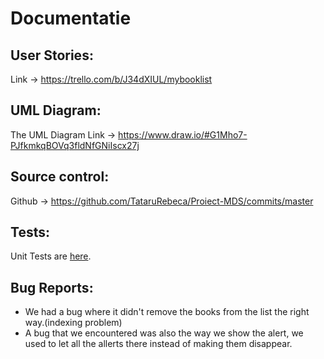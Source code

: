 
# Documentatie

## User Stories:

Link -> https://trello.com/b/J34dXIUL/mybooklist

## UML Diagram:

The UML Diagram Link -> https://www.draw.io/#G1Mho7-PJfkmkqBOVq3fldNfGNiIscx27j

## Source control:

Github -> https://github.com/TataruRebeca/Proiect-MDS/commits/master

## Tests:

Unit Tests are [here](https://github.com/AndreiIonascu/Proiect-MDS/tree/master/Tests).

## Bug Reports:

- We had a bug where it didn't remove the books from the list the right way.(indexing problem)
- A bug that we encountered was also the way we show the alert, we used to let all the allerts there instead of making them disappear.
